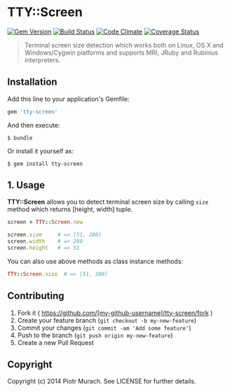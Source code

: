 # TTY::Screen
[![Gem Version](https://badge.fury.io/rb/tty-screen.png)][gem]
[![Build Status](https://secure.travis-ci.org/peter-murach/tty-screen.png?branch=master)][travis]
[![Code Climate](https://codeclimate.com/github/peter-murach/tty-screen.png)][codeclimate]
[![Coverage Status](https://coveralls.io/repos/peter-murach/tty-screen/badge.png)][coverage]

> Terminal screen size detection which works both on Linux, OS X and Windows/Cygwin platforms and supports MRI, JRuby and Rubinius interpreters.

[gem]: http://badge.fury.io/rb/tty-screen
[travis]: http://travis-ci.org/peter-murach/tty-screen
[codeclimate]: https://codeclimate.com/github/peter-murach/tty-screen
[coverage]: https://coveralls.io/r/peter-murach/tty-screen

## Installation

Add this line to your application's Gemfile:

```ruby
gem 'tty-screen'
```

And then execute:

    $ bundle

Or install it yourself as:

    $ gem install tty-screen

## 1. Usage

**TTY::Screen** allows you to detect terminal screen size by calling `size` method which returns [height, width] tuple.

```ruby
screen = TTY::Screen.new

screen.size     # => [51, 280]
screen.width    # => 280
screen.height   # => 51
```

You can also use above methods as class instance methods:

```ruby
TTY::Screen.size  # => [51, 280]
```

## Contributing

1. Fork it ( https://github.com/[my-github-username]/tty-screen/fork )
2. Create your feature branch (`git checkout -b my-new-feature`)
3. Commit your changes (`git commit -am 'Add some feature'`)
4. Push to the branch (`git push origin my-new-feature`)
5. Create a new Pull Request

## Copyright

Copyright (c) 2014 Piotr Murach. See LICENSE for further details.
